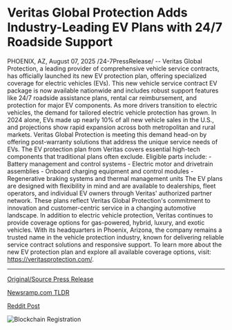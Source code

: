 # Veritas Global Protection Adds Industry-Leading EV Plans with 24/7 Roadside Support

PHOENIX, AZ, August 07, 2025 /24-7PressRelease/ -- Veritas Global Protection, a leading provider of comprehensive vehicle service contracts, has officially launched its new EV protection plan, offering specialized coverage for electric vehicles (EVs). This new vehicle service contract EV package is now available nationwide and includes robust support features like 24/7 roadside assistance plans, rental car reimbursement, and protection for major EV components.  As more drivers transition to electric vehicles, the demand for tailored electric vehicle protection has grown. In 2024 alone, EVs made up nearly 10% of all new vehicle sales in the U.S., and projections show rapid expansion across both metropolitan and rural markets. Veritas Global Protection is meeting this demand head-on by offering post-warranty solutions that address the unique service needs of EVs.  The EV protection plan from Veritas covers essential high-tech components that traditional plans often exclude. Eligible parts include:  - Battery management and control systems  - Electric motor and drivetrain assemblies  - Onboard charging equipment and control modules  - Regenerative braking systems and thermal management units  The EV plans are designed with flexibility in mind and are available to dealerships, fleet operators, and individual EV owners through Veritas' authorized partner network. These plans reflect Veritas Global Protection's commitment to innovation and customer-centric service in a changing automotive landscape.  In addition to electric vehicle protection, Veritas continues to provide coverage options for gas-powered, hybrid, luxury, and exotic vehicles. With its headquarters in Phoenix, Arizona, the company remains a trusted name in the vehicle protection industry, known for delivering reliable service contract solutions and responsive support.  To learn more about the new EV protection plan and explore all available coverage options, visit: https://veritasprotection.com/. 

---

[Original/Source Press Release](https://www.24-7pressrelease.com/press-release/525636/veritas-global-protection-adds-industry-leading-ev-plans-with-247-roadside-support)
                    

[Newsramp.com TLDR](https://newsramp.com/curated-news/veritas-launches-nationwide-ev-protection-plan-for-electric-vehicles/5cc3e13c7ce90aefaae67793ec4be31d) 

 



[Reddit Post](https://www.reddit.com/r/newsramp/comments/1mjthps/veritas_launches_nationwide_ev_protection_plan/) 



![Blockchain Registration](https://cdn.newsramp.app/24-7PressRelease/qrcode/258/7/harpTZQ8.webp)